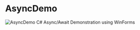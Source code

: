 # AsyncDemo
![AsyncDemo](/../master/AsyncDemo/AsyncDemo_Running.png?raw=true "AsyncDemo") 
C# Async/Await Demonstration using WinForms
